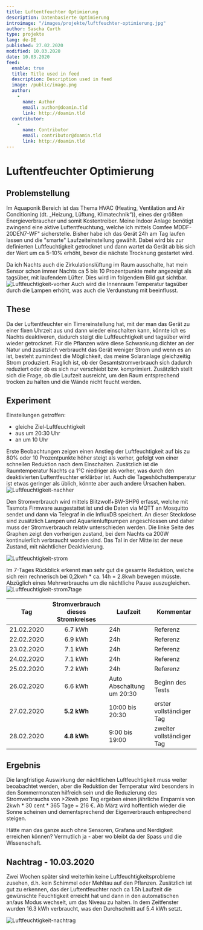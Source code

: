 ```yaml
---
title: Luftentfeuchter Optimierung
description: Datenbasierte Optimierung
introimage: "/images/projekte/luftfeuchter-optimierung.jpg"
author: Sascha Curth
type: projekte
lang: de-DE
published: 27.02.2020
modified: 10.03.2020
date: 10.03.2020
feed:
  enable: true
  title: Title used in feed
  description: Description used in feed
  image: /public/image.png
  author:
    -
      name: Author
      email: author@doamin.tld
      link: http://doamin.tld
  contributor:
    -
      name: Contributor
      email: contributor@doamin.tld
      link: http://doamin.tld
---
```

# Luftentfeuchter Optimierung
<TOC />

## Problemstellung
Im Aquaponik Bereich ist das Thema HVAC (Heating, Ventilation and Air Conditioning (dt. „Heizung, Lüftung, Klimatechnik“)), eines der größten Energieverbraucher und somit Kostentreiber. Meine Indoor Anlage benötigt zwingend eine aktive Luftentfeuchtung, welche ich mittels <a id="Comfree" title="Dies ist keine Kaufempfehlung">Comfee MDDF-20DEN7-WF"</a> sicherstelle. Bisher habe ich das Gerät 24h am Tag laufen lassen und die "smarte" Laufzeiteinstellung gewählt. Dabei wird bis zur definierten Luftfeuchtigkeit getrocknet und dann wartet da Gerät ab bis sich der Wert um ca 5-10% erhöht, bevor die nächste Trocknung gestartet wird.

Da ich Nachts auch die Zirkulationslüftung im Raum ausschalte, hat mein Sensor schon immer Nachts ca 5 bis 10 Prozentpunkte mehr angezeigt als tagsüber, mit laufendem Lüfter. Dies wird im folgendem Bild gut sichtbar.
![Luftfeuchtigkeit-vorher](/images/projekte/luftfeuchtigkeit-vorher.png)
Auch wird die Innenraum Temperatur tagsüber durch die Lampen erhöht, was auch die Verdunstung mit beeinflusst.

## These
Da der Luftentfeuchter ein Timereinstellung hat, mit der man das Gerät zu einer fixen Uhrzeit aus und dann wieder einschalten kann, könnte ich es Nachts deaktiveren, dadurch steigt die Luftfeuchtigkeit und tagsüber wird wieder getrocknet. Für die Pflanzen wäre diese Schwankung dichter an der Natur und zusätzlich verbraucht das Gerät weniger Strom und wenn es an ist, besteht zumindest die Möglichkeit, das meine Solaranlage gleichzeitig Strom produziert. Fraglich ist, ob der Gesamtstromverbrauch sich dadurch reduziert oder ob es sich nur verschiebt bzw. komprimiert. Zusätzlich stellt sich die Frage, ob die Laufzeit ausreicht, um den Raum entsprechend trocken zu halten und die Wände nicht feucht werden.

## Experiment
Einstellungen getroffen:
- gleiche Ziel-Luftfeuchtigkeit
- aus um 20:30 Uhr
- an um 10 Uhr

Erste Beobachtungen zeigen einen Anstieg der Luftfeuchtigkeit auf bis zu 80% oder 10 Prozentpunkte höher steigt als vorher, gefolgt von einer schnellen Reduktion nach dem Einschalten. Zusätzlich ist die Raumtemperatur Nachts ca 1°C niedriger als vorher, was durch den deaktivierten Luftentfeuchter erklärbar ist. Auch die Tageshöchsttemperatur ist etwas geringer als üblich, könnte aber auch andere Ursachen haben.
![Luftfeuchtigkeit-nachher](/images/projekte/luftfeuchtigkeit-nachher.png)

Den Stromverbrauch wird mittels <a id="Blitzwolf" title="Dies ist keine Kaufempfehlung">Blitzwolf+BW-SHP6</a> erfasst, welche mit Tasmota Firmware ausgestattet ist und die Daten via MQTT an Mosquitto sendet und dann via Telegraf in die InfluxDB speichert. An dieser Steckdose sind zusätzlich Lampen und Aquarienluftpumpen angeschlossen und daher muss der Stromverbrauch relativ unterschieden werden. Die linke Seite des Graphen zeigt den vorherigen zustand, bei dem Nachts ca 200W kontinuierlich verbraucht worden sind. Das Tal in der Mitte ist der neue Zustand, mit nächtlicher Deaktivierung.

![Luftfeuchtigkeit-strom](/images/projekte/luftfeuchtigkeit-strom.png)

Im 7-Tages Rückblick erkennt man sehr gut die gesamte Reduktion, welche sich rein rechnerisch bei 0,2kwh * ca. 14h = 2.8kwh bewegen müsste. Abzüglich eines Mehrverbrauchs um die nächtliche Pause auszugleichen.
![Luftfeuchtigkeit-strom7tage](/images/projekte/luftfeuchtigkeit-strom7tage.png)

| Tag | Stromverbrauch dieses Stromkreises | Laufzeit | Kommentar |
| --- | :---: | --- | --- |
| 21.02.2020 | 6.7 kWh | 24h |Referenz |
| 22.02.2020 | 6.9 kWh | 24h | Referenz |
| 23.02.2020 | 7.1 kWh | 24h | Referenz |
| 24.02.2020 | 7.1 kWh | 24h | Referenz |
| 25.02.2020 | 7.2 kWh | 24h | Referenz |
| 26.02.2020 | 6.6 kWh | Auto Abschaltung um 20:30 | Beginn des Tests |
| 27.02.2020 | <b>5.2 kWh</b> | 10:00 bis 20:30 | erster vollständiger Tag |
| 28.02.2020 | <b>4.8 kWh</b> | 9:00 bis 19:00 | zweiter vollständiger Tag |

## Ergebnis
Die langfristige Auswirkung der nächtlichen Luftfeuchtigkeit muss weiter beoabachtet werden, aber die Reduktion der Temperatur wird besonders in den Sommermonaten hilfreich sein und die Reduzierung des Stromverbrauchs von >2kwh pro Tag ergeben einen jährliche Ersparnis von 2kwh * 30 cent * 365 Tage = 216 €. Ab März wird hoffentlich wieder die Sonne scheinen und dementsprechend der Eigenverbrauch entsprechend steigen.

Hätte man das ganze auch ohne Sensoren, Grafana und Nerdigkeit erreichen können? Vermutlich ja - aber wo bleibt da der Spass und die Wissenschaft.

## Nachtrag - 10.03.2020
Zwei Wochen später sind weiterhin keine Luftfeuchtigkeitsprobleme zusehen, d.h. kein Schimmel oder Mehltau auf den Pflanzen. Zusätzlich ist gut zu erkennen, das der Luftentfeuchter nach ca 1.5h Laufzeit die gewünschte Feuchtigkeit erreicht hat und dann in den automatischen an/aus Modus wechselt, um das Niveau zu halten. In dem Zeitfenster wurden 16.3 kWh verbraucht, was den Durchschnitt auf 5.4 kWh setzt.

![Luftfeuchtigkeit-nachtrag](/images/projekte/luftfeuchtigkeit-nachtrag.png)
